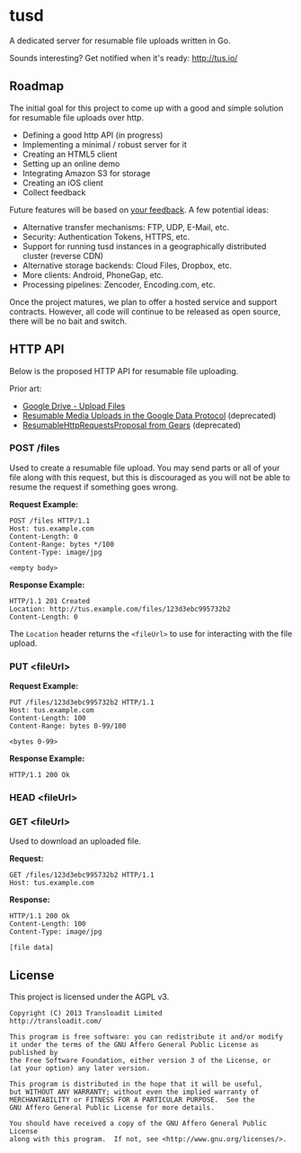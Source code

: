 # tusd

A dedicated server for resumable file uploads written in Go.

Sounds interesting? Get notified when it's ready: http://tus.io/

## Roadmap

The initial goal for this project to come up with a good and simple solution
for resumable file uploads over http.

* Defining a good http API (in progress)
* Implementing a minimal / robust server for it
* Creating an HTML5 client
* Setting up an online demo
* Integrating Amazon S3 for storage
* Creating an iOS client
* Collect feedback

Future features will be based on [your
feedback](https://github.com/tus/tusd/issues/new). A few potential ideas:

* Alternative transfer mechanisms: FTP, UDP, E-Mail, etc.
* Security: Authentication Tokens, HTTPS, etc.
* Support for running tusd instances in a geographically distributed cluster
  (reverse CDN)
* Alternative storage backends: Cloud Files, Dropbox, etc.
* More clients: Android, PhoneGap, etc.
* Processing pipelines: Zencoder, Encoding.com, etc.

Once the project matures, we plan to offer a hosted service and support
contracts. However, all code will continue to be released as open source, there
will be no bait and switch.

## HTTP API

Below is the proposed HTTP API for resumable file uploading.

Prior art:

* [Google Drive - Upload Files](https://developers.google.com/drive/manage-uploads)
* [Resumable Media Uploads in the Google Data Protocol](https://developers.google.com/gdata/docs/resumable_upload) (deprecated)
* [ResumableHttpRequestsProposal from Gears](http://code.google.com/p/gears/wiki/ResumableHttpRequestsProposal) (deprecated)

### POST /files

Used to create a resumable file upload. You may send parts or all of your file
along with this request, but this is discouraged as you will not be able to
resume the request if something goes wrong.

**Request Example:**

```
POST /files HTTP/1.1
Host: tus.example.com
Content-Length: 0
Content-Range: bytes */100
Content-Type: image/jpg
```
```
<empty body>
```

**Response Example:**

```
HTTP/1.1 201 Created
Location: http://tus.example.com/files/123d3ebc995732b2
Content-Length: 0
```

The `Location` header returns the `<fileUrl>` to use for interacting with the
file upload.

### PUT \<fileUrl\>

**Request Example:**
```
PUT /files/123d3ebc995732b2 HTTP/1.1
Host: tus.example.com
Content-Length: 100
Content-Range: bytes 0-99/100
```
```
<bytes 0-99>
```

**Response Example:**
```
HTTP/1.1 200 Ok
```

### HEAD \<fileUrl\>

### GET \<fileUrl\>

Used to download an uploaded file.

**Request:**

```
GET /files/123d3ebc995732b2 HTTP/1.1
Host: tus.example.com
```

**Response:**

```
HTTP/1.1 200 Ok
Content-Length: 100
Content-Type: image/jpg
```
```
[file data]
```


## License

This project is licensed under the AGPL v3.

```
Copyright (C) 2013 Transloadit Limited
http://transloadit.com/

This program is free software: you can redistribute it and/or modify
it under the terms of the GNU Affero General Public License as published by
the Free Software Foundation, either version 3 of the License, or
(at your option) any later version.

This program is distributed in the hope that it will be useful,
but WITHOUT ANY WARRANTY; without even the implied warranty of
MERCHANTABILITY or FITNESS FOR A PARTICULAR PURPOSE.  See the
GNU Affero General Public License for more details.

You should have received a copy of the GNU Affero General Public License
along with this program.  If not, see <http://www.gnu.org/licenses/>.
```
